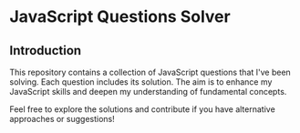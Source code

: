 # JavaScript Questions Solver

## Introduction
This repository contains a collection of JavaScript questions that I've been solving. Each question includes its solution. The aim is to enhance my JavaScript skills and deepen my understanding of fundamental concepts.

Feel free to explore the solutions and contribute if you have alternative approaches or suggestions!
